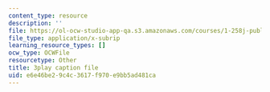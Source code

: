 ```yaml
---
content_type: resource
description: ''
file: https://ol-ocw-studio-app-qa.s3.amazonaws.com/courses/1-258j-public-transportation-systems-spring-2017/e6e46be29c4c3617f970e9bb5ad481ca_JPCA2qE9MSw.srt
file_type: application/x-subrip
learning_resource_types: []
ocw_type: OCWFile
resourcetype: Other
title: 3play caption file
uid: e6e46be2-9c4c-3617-f970-e9bb5ad481ca
---
```

